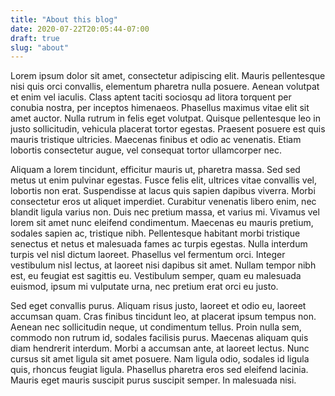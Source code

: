 ```yaml
---
title: "About this blog"
date: 2020-07-22T20:05:44-07:00
draft: true
slug: "about"
---
```


Lorem ipsum dolor sit amet, consectetur adipiscing elit. Mauris pellentesque nisi quis orci convallis,
elementum pharetra nulla posuere. Aenean volutpat et enim vel iaculis. Class aptent taciti sociosqu ad litora
torquent per conubia nostra, per inceptos himenaeos. Phasellus maximus vitae elit sit amet auctor. Nulla
rutrum in felis eget volutpat. Quisque pellentesque leo in justo sollicitudin, vehicula placerat tortor
egestas. Praesent posuere est quis mauris tristique ultricies. Maecenas finibus et odio ac venenatis. Etiam
lobortis consectetur augue, vel consequat tortor ullamcorper nec.

Aliquam a lorem tincidunt, efficitur mauris ut, pharetra massa. Sed sed metus ut enim pulvinar egestas. Fusce
felis elit, ultrices vitae convallis vel, lobortis non erat. Suspendisse at lacus quis sapien dapibus viverra.
Morbi consectetur eros ut aliquet imperdiet. Curabitur venenatis libero enim, nec blandit ligula varius non.
Duis nec pretium massa, et varius mi. Vivamus vel lorem sit amet nunc eleifend condimentum. Maecenas eu mauris
pretium, sodales sapien ac, tristique nibh. Pellentesque habitant morbi tristique senectus et netus et
malesuada fames ac turpis egestas. Nulla interdum turpis vel nisl dictum laoreet. Phasellus vel fermentum
orci. Integer vestibulum nisl lectus, at laoreet nisi dapibus sit amet. Nullam tempor nibh est, eu feugiat est
sagittis eu. Vestibulum semper, quam eu malesuada euismod, ipsum mi vulputate urna, nec pretium erat orci eu
justo.

Sed eget convallis purus. Aliquam risus justo, laoreet et odio eu, laoreet accumsan quam. Cras finibus
tincidunt leo, at placerat ipsum tempus non. Aenean nec sollicitudin neque, ut condimentum tellus. Proin nulla
sem, commodo non rutrum id, sodales facilisis purus. Maecenas aliquam quis diam hendrerit interdum. Morbi a
accumsan ante, at laoreet lectus. Nunc cursus sit amet ligula sit amet posuere. Nam ligula odio, sodales id
ligula quis, rhoncus feugiat ligula. Phasellus pharetra eros sed eleifend lacinia. Mauris eget mauris suscipit
purus suscipit semper. In malesuada nisi.